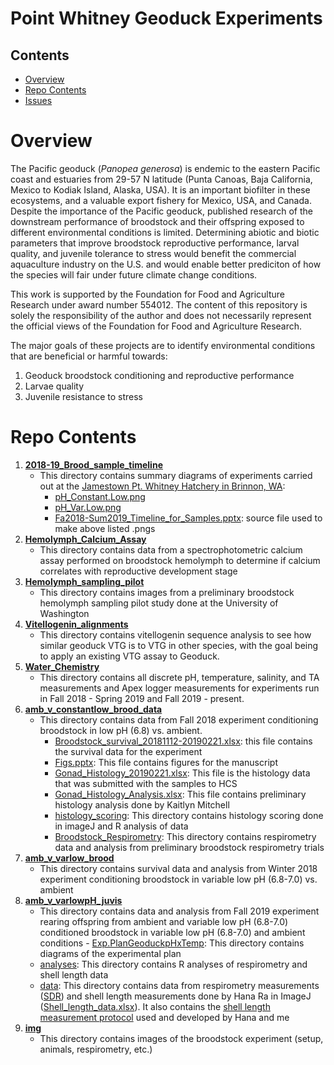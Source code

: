 # Point Whitney Geoduck Experiments

## Contents
- [Overview](#overview)
- [Repo Contents](#repo-contents)
- [Issues](https://github.com/shellytrigg/P_generosa/issues)


# Overview
The Pacific geoduck (_Panopea generosa_) is endemic to the eastern Pacific coast and estuaries from 29-57 N latitude (Punta Canoas, Baja California, Mexico to Kodiak Island, Alaska, USA). It is an important biofilter in these ecosystems, and a valuable export fishery for Mexico, USA, and Canada. Despite the importance of the Pacific geoduck, published research of the downstream performance of broodstock and their offspring exposed to different environmental conditions is limited. Determining abiotic and biotic parameters that improve broodstock reproductive performance, larval quality, and juvenile tolerance to stress would benefit the commercial aquaculture industry on the U.S. and would enable better prediciton of how the species will fair under future climate change conditions. 
This work is supported by the Foundation for Food and Agriculture Research under award number 554012. The content of this repository is solely the responsibility of the author and does not necessarily represent the official views of the Foundation for Food and Agriculture Research.

The major goals of these projects are to identify environmental conditions that are beneficial or harmful towards:

1. Geoduck broodstock conditioning and reproductive performance
2. Larvae quality 
3. Juvenile resistance to stress


# Repo Contents

1. [**2018-19\_Brood\_sample\_timeline**](https://github.com/shellytrigg/P_generosa/tree/master/2018-19_Brood_sample_timeline)
	- This directory contains summary diagrams of experiments carried out at the [Jamestown Pt. Whitney Hatchery in Brinnon, WA](https://www.google.com/maps/place/1000+Point+Whitney+Rd,+Brinnon,+WA+98320/data=!4m2!3m1!1s0x549027d3b8c6fd41:0x943a7b115d61954?sa=X&ved=2ahUKEwjh9uf-wsXmAhXKoFsKHeocA4gQ8gEwAHoECAsQAQ):
		- [pH_Constant.Low.png](https://github.com/shellytrigg/P_generosa/blob/master/2018-19_Brood_sample_timeline/pH_Constant.Low.png) 
		- [pH_Var.Low.png](https://github.com/shellytrigg/P_generosa/blob/master/2018-19_Brood_sample_timeline/pH_Var.Low.png)
		- [Fa2018-Sum2019\_Timeline\_for\_Samples.pptx](https://github.com/shellytrigg/P_generosa/blob/master/2018-19_Brood_sample_timeline/Fa2018-Sum2019_Timeline_for_Samples.pptx):  source file used to make above listed .pngs 
2. [**Hemolymph\_Calcium\_Assay**](https://github.com/shellytrigg/P_generosa/tree/master/Hemolymph_Calcium_Assay)
	- This directory contains data from a spectrophotometric calcium assay performed on broodstock hemolymph to determine if calcium correlates with reproductive development stage 
3. [**Hemolymph\_sampling\_pilot**](https://github.com/shellytrigg/P_generosa/tree/master/Hemolymph_sampling_pilot)
	- This directory contains images from a preliminary broodstock hemolymph sampling pilot study done at the University of Washington
4. [**Vitellogenin_alignments**](https://github.com/shellytrigg/P_generosa/tree/master/Vitellogenin_alignments)
	- This directory contains vitellogenin sequence analysis to see how similar geoduck VTG is to VTG in other species, with the goal being to apply an existing VTG assay to Geoduck.
5. [**Water_Chemistry**](https://github.com/shellytrigg/P_generosa/tree/master/Water_Chemistry)
	- This directory contains all discrete pH, temperature, salinity, and TA measurements and Apex logger measurements for experiments run in Fall 2018 - Spring 2019 and Fall 2019 - present.  
6. [**amb\_v\_constantlow\_brood\_data**](https://github.com/shellytrigg/P_generosa/tree/master/amb_v_constantlow_brood_data)
	- This directory contains data from Fall 2018 experiment conditioning broodstock in low pH (6.8) vs. ambient.
		- [Broodstock_survival_20181112-20190221.xlsx](https://github.com/shellytrigg/P_generosa/blob/master/amb_v_constantlow_brood_data/Broodstock_survival_20181112-20190221.xlsx):  this file contains the survival data for the experiment
		- [Figs.pptx](https://github.com/shellytrigg/P_generosa/blob/master/amb_v_constantlow_brood_data/Figs.pptx): This file contains figures for the manuscript
		- [Gonad_Histology_20190221.xlsx](https://github.com/shellytrigg/P_generosa/blob/master/amb_v_constantlow_brood_data/Gonad_Histology_20190221.xlsx): This file is the histology data that was submitted with the samples to HCS
		- [Gonad_Histology_Analysis.xlsx](https://github.com/shellytrigg/P_generosa/blob/master/amb_v_constantlow_brood_data/Gonad_Histology_Analysis.xlsx): This file contains preliminary histology analysis done by Kaitlyn Mitchell
		- [histology_scoring](https://github.com/shellytrigg/P_generosa/tree/master/amb_v_constantlow_brood_data/histology_scoring): This directory contains histology scoring done in imageJ and R analysis of data
		- [Broodstock_Respirometry](https://github.com/shellytrigg/P_generosa/tree/master/amb_v_constantlow_brood_data/Broodstock_Respirometry): This directory contains respirometry data and analysis from preliminary broodstock respirometry trials
7. [**amb\_v\_varlow\_brood**](https://github.com/shellytrigg/P_generosa/tree/master/amb_v_varlow_brood)
	- This directory contains survival data and analysis from Winter 2018 experiment conditioning broodstock in variable low pH (6.8-7.0) vs. ambient
8. [**amb\_v\_varlowpH\_juvis**](https://github.com/shellytrigg/P_generosa/tree/master/amb_v_varlowpH_juvis)
	- This directory contains data and analysis from Fall 2019 experiment rearing offspring from ambient and variable low pH (6.8-7.0) conditioned broodstock in variable low pH (6.8-7.0) and ambient conditions	- [Exp.PlanGeoduckpHxTemp](https://github.com/shellytrigg/P_generosa/tree/master/amb_v_varlowpH_juvis/Exp.PlanGeoduckpHxTemp): This directory contains diagrams of the experimental plan
	- [analyses](https://github.com/shellytrigg/P_generosa/tree/master/amb_v_varlowpH_juvis/analyses): This directory contains R analyses of respirometry and shell length data
	- [data](https://github.com/shellytrigg/P_generosa/tree/master/amb_v_varlowpH_juvis/data): This directory contains data from respirometry measurements ([SDR](https://github.com/shellytrigg/P_generosa/tree/master/amb_v_varlowpH_juvis/data/SDR)) and shell length measurements done by Hana Ra in ImageJ ([Shell_length_data.xlsx](https://github.com/shellytrigg/P_generosa/blob/master/amb_v_varlowpH_juvis/data/Shell_length_data.xlsx)). It also contains the [shell length measurement protocol](https://github.com/shellytrigg/P_generosa/blob/master/amb_v_varlowpH_juvis/ImageJ_shelllength_protocol.md) used and developed by Hana and me
9. [**img**](https://github.com/shellytrigg/P_generosa/tree/master/img)
	- This directory contains images of the broodstock experiment (setup, animals, respirometry, etc.)


